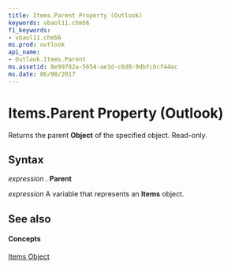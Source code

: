 ```yaml
---
title: Items.Parent Property (Outlook)
keywords: vbaol11.chm56
f1_keywords:
- vbaol11.chm56
ms.prod: outlook
api_name:
- Outlook.Items.Parent
ms.assetid: 8e99782a-5654-ae1d-c6d8-9dbfcbcf44ac
ms.date: 06/08/2017
---
```



# Items.Parent Property (Outlook)

Returns the parent **Object** of the specified object. Read-only.


## Syntax

 _expression_ . **Parent**

 _expression_ A variable that represents an **Items** object.


## See also


#### Concepts


[Items Object](items-object-outlook.md)

